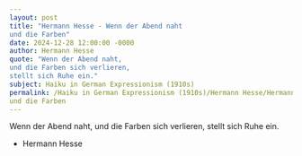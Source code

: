 ```yaml
---
layout: post
title: "Hermann Hesse - Wenn der Abend naht 
und die Farben"
date: 2024-12-28 12:00:00 -0000
author: Hermann Hesse
quote: "Wenn der Abend naht, 
und die Farben sich verlieren, 
stellt sich Ruhe ein."
subject: Haiku in German Expressionism (1910s)
permalink: /Haiku in German Expressionism (1910s)/Hermann Hesse/Hermann Hesse - Wenn der Abend naht 
und die Farben
---
```


Wenn der Abend naht, 
und die Farben sich verlieren, 
stellt sich Ruhe ein.

- Hermann Hesse
